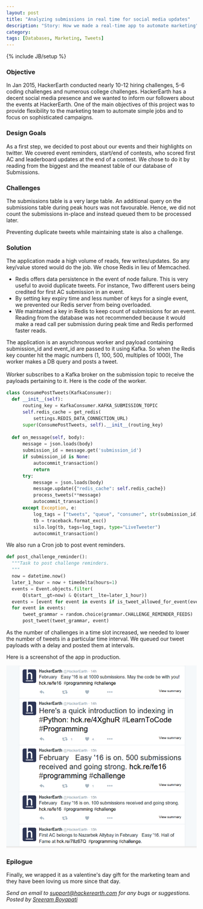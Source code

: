 ```yaml
---
layout: post
title: "Analyzing submissions in real time for social media updates"
description: "Story: How we made a real-time app to automate marketing"
category:
tags: [Databases, Marketing, Tweets]
---
```

{% include JB/setup %}

### Objective ###
In Jan 2015, HackerEarth conducted nearly 10-12 hiring challenges, 5-6 coding challenges and numerous college challenges.
HackerEarth has a decent social media presence and we wanted to inform our followers about the events at HackerEarth.
One of the main objectives of this project was to provide flexibility to the marketing team to automate simple jobs and to focus on sophisticated campaigns.

### Design Goals ###
As a first step, we decided to post about our events and their highlights on twitter.
We covered event reminders, start/end of contests, who scored first AC and leaderboard updates at the end of a contest.
We chose to do it by reading from the biggest and the meanest table of our database of Submissions.

### Challenges ###
The submissions table is a very large table. An additional query on the submissions table during peak hours was not favourable. Hence, we did not count the submissions in-place and instead queued them to be processed later.

Preventing duplicate tweets while maintaining state is also a challenge.


### Solution ###
The application made a high volume of reads, few writes/updates. So any key/value stored would do the job. We chose Redis in lieu of Memcached.

- Redis offers data persistence in the event of node failure. This is very useful to avoid duplicate tweets. For instance, Two different users being credited for first AC submission in an event.
- By setting key expiry time and less number of keys for a single event, we prevented our Redis server from being overloaded.
- We maintained a key in Redis to keep count of submissions for an event. Reading from the database was not recommended because it would make a read call per submission during peak time and Redis performed faster reads.

The application is an asynchronous worker and payload containing submission\_id and event\_id are passed to it using Kafka.
So when the Redis key counter hit the magic numbers (1, 100, 500, multiples of 1000), The worker makes a DB query and posts a tweet.
<br/><br/>
Worker subscribes to a Kafka broker on the submission topic to receive the payloads pertaining to it.
Here is the code of the worker.

```python
class ConsumePostTweets(KafkaConsumer):
  def __init__(self):
      routing_key = KafkaConsumer.KAFKA_SUBMISSION_TOPIC
      self.redis_cache = get_redis(
          settings.REDIS_DATA_CONNECTION_URL)
      super(ConsumePostTweets, self).__init__(routing_key)

  def on_message(self, body):
      message = json.loads(body)
      submission_id = message.get('submission_id')
      if submission_id is None:
          autocommit_transaction()
          return
      try:
          message = json.loads(body)
          message.update({"redis_cache": self.redis_cache})
          process_tweets(**message)
          autocommit_transaction()
      except Exception, e:
          log_tags = ["tweets", "queue", "consumer", str(submission_id)]
          tb = traceback.format_exc()
          silo.log(tb, tags=log_tags, type="LiveTweeter")
          autocommit_transaction()
```

We also run a Cron job to post event reminders.

```python
def post_challenge_reminder():
  """Task to post challenge reminders.
  """
  now = datetime.now()
  later_1_hour = now + timedelta(hours=1)
  events = Event.objects.filter(
      Q(start__gt=now) & Q(start__lte=later_1_hour))
  events = [event for event in events if is_tweet_allowed_for_event(event)]
  for event in events:
      tweet_grammar = random.choice(grammar.CHALLENGE_REMINDER_FEEDS)
      post_tweet(tweet_grammar, event)
```

As the number of challenges in a time slot increased, we needed to lower the number of tweets in a particular time interval. We queued our tweet payloads with a delay and posted them at intervals.

Here is a screenshot of the app in production.


<img src="/images/tweets_bot_image.png"/>

### Epilogue ###
Finally, we wrapped it as a valentine's day gift for the marketing team and they have been loving us more since that day.

*Send an email to support@hackerearth.com for any bugs or suggestions.*
*Posted by [Sreeram Boyapati](https://www.hackerearth.com/@sreeram.boyapati2011)*
